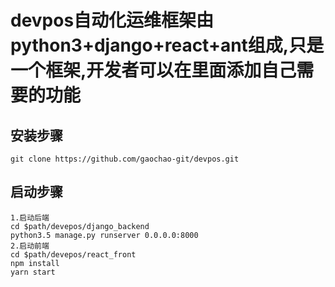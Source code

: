 # devpos自动化运维框架由python3+django+react+ant组成,只是一个框架,开发者可以在里面添加自己需要的功能

## 安装步骤
```shell
git clone https://github.com/gaochao-git/devpos.git
```
## 启动步骤
```
1.启动后端
cd $path/devepos/django_backend
python3.5 manage.py runserver 0.0.0.0:8000
2.启动前端
cd $path/devepos/react_front
npm install 
yarn start
```

